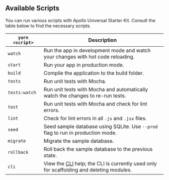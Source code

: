 ## Available Scripts

You can run various scripts with Apollo Universal Starter Kit. Consult the table below to find the necessary scripts.

| `yarn <script>`            | Description                                                                             |
| -------------------------- | --------------------------------------------------------------------------------------- |
| `watch`                    | Run the app in development mode and watch your changes with hot code reloading.         |
| `start`                    | Run your app in production mode.                                                        |
| `build`                    | Compile the application to the build folder.                                            |
| `tests`                    | Run unit tests with Mocha.                                                              |
| `tests:watch`              | Run unit tests with Mocha and automatically watch the changes to re-run tests.          |
| `test`                     | Run unit tests with Mocha and check for lint errors.                                    |
| `lint`                     | Check for lint errors in all `.js` and `.jsx` files.                                    |
| `seed`                     | Seed sample database using SQLite. Use `--prod` flag to run in production mode.         |
| `migrate`                  | Migrate the sample database.                                                            |
| `rollback`                 | Roll back the sample database to the previous state.                                    |
| `cli`                      | View the [CLI] help; the CLI is currently used only for scaffolding and deleting modules. |

[CLI]: https://github.com/sysgears/apollo-universal-starter-kit/wiki/Apollo-Starter-Kit-CLI